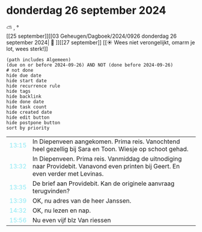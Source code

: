# donderdag 26 september 2024

⛅ , °<br>[[25 september]][[03 Geheugen/Dagboek/2024/0926 donderdag 26 september 2024| 📓 ]][[27 september]]
[[☀️ Wees niet verongelijkt, omarm je lot, wees sterk!]]
```tasks
(path includes Algemeen)
(due on or before 2024-09-26) AND NOT (done before 2024-09-26)
# not done
hide due date
hide start date
hide recurrence rule
hide tags
hide backlink
hide done date
hide task count
hide created date
hide edit button
hide postpone button 
sort by priority 
```

|     |   |
| --- | ---  |
| <font color=#8be9f4>13:15 |  In Diepenveen aangekomen. Prima reis. Vanochtend heel gezellig bij Sara en Toon. Wiesje op schoot gehad. |
| <font color=#8be9f4>13:32 |  In Diepenveen. Prima reis. Vanmiddag de uitnodiging naar Providebit. Vanavond even printen bij Geert. En even verder met Levinas.  |
| <font color=#8be9f4>13:35 |  De brief aan Providebit. Kan de originele aanvraag terugvinden? |
| <font color=#8be9f4>13:39 |  OK, nu adres van de heer Janssen. |
| <font color=#8be9f4>14:32 |  OK, nu lezen en nap. |
| <font color=#8be9f4>15:56 |  Nu even vijf blz Van riessen |